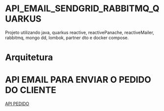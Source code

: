 # API_EMAIL_SENDGRID_RABBITMQ_QUARKUS

Projeto utilizando java, quarkus reactive, reactivePanache, reactiveMailer, rabbitmq, mongo dd, lombok, partner dto e docker compose.  

 # Arquitetura
 

 # API EMAIL PARA ENVIAR O PEDIDO DO CLIENTE
 [API PEDIDO](https://github.com/thiago-jv/SIS-PEDIDO-QUARKUS)
